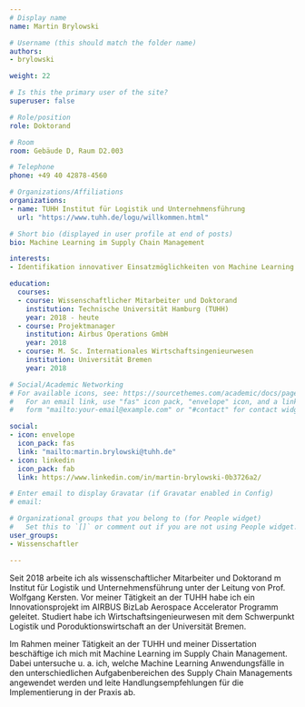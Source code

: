 ---# Display namename: Martin Brylowski# Username (this should match the folder name)authors:- brylowskiweight: 22# Is this the primary user of the site?superuser: false# Role/positionrole: Doktorand# Roomroom: Gebäude D, Raum D2.003# Telephonephone: +49 40 42878-4560# Organizations/Affiliationsorganizations:- name: TUHH Institut für Logistik und Unternehmensführung  url: "https://www.tuhh.de/logu/willkommen.html"# Short bio (displayed in user profile at end of posts)bio: Machine Learning im Supply Chain Managementinterests:- Identifikation innovativer Einsatzmöglichkeiten von Machine Learning im Supply Chain Managementeducation:  courses:  - course: Wissenschaftlicher Mitarbeiter und Doktorand     institution: Technische Universität Hamburg (TUHH)    year: 2018 - heute  - course: Projektmanager    institution: Airbus Operations GmbH    year: 2018  - course: M. Sc. Internationales Wirtschaftsingenieurwesen    institution: Universität Bremen    year: 2018# Social/Academic Networking# For available icons, see: https://sourcethemes.com/academic/docs/page-builder/#icons#   For an email link, use "fas" icon pack, "envelope" icon, and a link in the#   form "mailto:your-email@example.com" or "#contact" for contact widget.social:- icon: envelope  icon_pack: fas  link: "mailto:martin.brylowski@tuhh.de"- icon: linkedin  icon_pack: fab  link: https://www.linkedin.com/in/martin-brylowski-0b3726a2/# Enter email to display Gravatar (if Gravatar enabled in Config)# email: # Organizational groups that you belong to (for People widget)#   Set this to `[]` or comment out if you are not using People widget.user_groups:- Wissenschaftler---Seit 2018 arbeite ich als wissenschaftlicher Mitarbeiter und Doktorand m Institut für Logistik und Unternehmensführung unter der Leitung von Prof. Wolfgang Kersten. Vor meiner Tätigkeit an der TUHH habe ich ein Innovationsprojekt im AIRBUS BizLab Aerospace Accelerator Programm geleitet. Studiert habe ich Wirtschaftsingenieurwesen mit dem Schwerpunkt Logistik und Poroduktionswirtschaft an der Universität Bremen.Im Rahmen meiner Tätigkeit an der TUHH und meiner Dissertation beschäftige ich mich mit Machine Learning im Supply Chain Management. Dabei untersuche u. a. ich, welche Machine Learning Anwendungsfälle in den unterschiedlichen Aufgabenbereichen des Supply Chain Managements angewendet werden und leite Handlungsempfehlungen für die Implementierung in der Praxis ab.